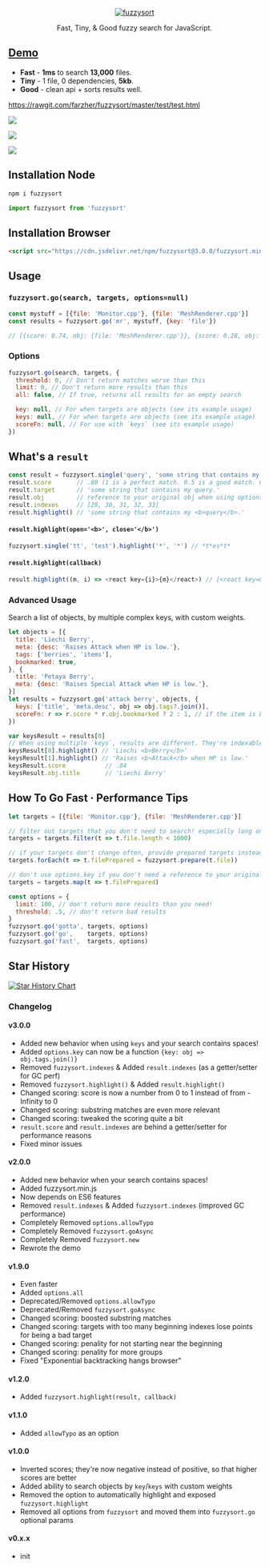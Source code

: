 <p align="center"><a href="https://raw.github.com/farzher/fuzzysort/master/fuzzysort.js">
  <img src="https://i.imgur.com/axkOMVs.png" alt="fuzzysort" />
</a></p>

<p align="center">
  Fast, Tiny, & Good fuzzy search for JavaScript.
</p>



## [Demo](https://rawgit.com/farzher/fuzzysort/master/test/test.html)

- **Fast** - **1ms** to search **13,000** files.
- **Tiny** - 1 file, 0 dependencies, **5kb**.
- **Good** - clean api + sorts results well.

https://rawgit.com/farzher/fuzzysort/master/test/test.html

![](https://i.imgur.com/YrlpL1o.gif)

![](https://i.imgur.com/SXC9A3q.png)

![](https://i.imgur.com/CnVXRbf.png)



## Installation Node

```sh
npm i fuzzysort
```
```js
import fuzzysort from 'fuzzysort'
```



## Installation Browser

```html
<script src="https://cdn.jsdelivr.net/npm/fuzzysort@3.0.0/fuzzysort.min.js"></script>
```


## Usage

### `fuzzysort.go(search, targets, options=null)`

```js
const mystuff = [{file: 'Monitor.cpp'}, {file: 'MeshRenderer.cpp'}]
const results = fuzzysort.go('mr', mystuff, {key: 'file'})

// [{score: 0.74, obj: {file: 'MeshRenderer.cpp'}}, {score: 0.28, obj: {file: 'Monitor.cpp'}}]
```

### Options

```js
fuzzysort.go(search, targets, {
  threshold: 0, // Don't return matches worse than this
  limit: 0, // Don't return more results than this
  all: false, // If true, returns all results for an empty search

  key: null, // For when targets are objects (see its example usage)
  keys: null, // For when targets are objects (see its example usage)
  scoreFn: null, // For use with `keys` (see its example usage)
})
```




## What's a `result`

```js
const result = fuzzysort.single('query', 'some string that contains my query.')
result.score       // .80 (1 is a perfect match. 0.5 is a good match. 0 is no match.)
result.target      // 'some string that contains my query.'
result.obj         // reference to your original obj when using options.key
result.indexes     // [29, 30, 31, 32, 33]
result.highlight() // 'some string that contains my <b>query</b>.'
```

#### `result.highlight(open='<b>', close='</b>')`

```js
fuzzysort.single('tt', 'test').highlight('*', '*') // *t*es*t*
```

#### `result.highlight(callback)`
```js
result.highlight((m, i) => <react key={i}>{m}</react>) // [<react key=0>t</react>, 'es', <react key=1>t</react>]
```



### Advanced Usage

Search a list of objects, by multiple complex keys, with custom weights.

```js
let objects = [{
  title: 'Liechi Berry',
  meta: {desc: 'Raises Attack when HP is low.'},
  tags: ['berries', 'items'],
  bookmarked: true,
}, {
  title: 'Petaya Berry',
  meta: {desc: 'Raises Special Attack when HP is low.'},
}]
let results = fuzzysort.go('attack berry', objects, {
  keys: ['title', 'meta.desc', obj => obj.tags?.join()],
  scoreFn: r => r.score * r.obj.bookmarked ? 2 : 1, // if the item is bookmarked, boost its score
})

var keysResult = results[0]
// When using multiple `keys`, results are different. They're indexable to get each normal result
keysResult[0].highlight() // 'Liechi <b>Berry</b>'
keysResult[1].highlight() // 'Raises <b>Attack</b> when HP is low.'
keysResult.score           // .84
keysResult.obj.title       // 'Liechi Berry'
```



## How To Go Fast · Performance Tips

```js
let targets = [{file: 'Monitor.cpp'}, {file: 'MeshRenderer.cpp'}]

// filter out targets that you don't need to search! especially long ones!
targets = targets.filter(t => t.file.length < 1000)

// if your targets don't change often, provide prepared targets instead of raw strings!
targets.forEach(t => t.filePrepared = fuzzysort.prepare(t.file))

// don't use options.key if you don't need a reference to your original obj
targets = targets.map(t => t.filePrepared)

const options = {
  limit: 100, // don't return more results than you need!
  threshold: .5, // don't return bad results
}
fuzzysort.go('gotta', targets, options)
fuzzysort.go('go',    targets, options)
fuzzysort.go('fast',  targets, options)
```




## Star History

[![Star History Chart](https://api.star-history.com/svg?repos=farzher/fuzzysort)](https://star-history.com/#farzher/fuzzysort)



### Changelog

#### v3.0.0
- Added new behavior when using `keys` and your search contains spaces!
- Added `options.key` can now be a function `{key: obj => obj.tags.join()}`
- Removed `fuzzysort.indexes` & Added `result.indexes` (as a getter/setter for GC perf)
- Removed `fuzzysort.highlight()` & Added `result.highlight()`
- Changed scoring: score is now a number from 0 to 1 instead of from -Infinity to 0
- Changed scoring: substring matches are even more relevant
- Changed scoring: tweaked the scoring quite a bit
- `result.score` and `result.indexes` are behind a getter/setter for performance reasons
- Fixed minor issues

#### v2.0.0
- Added new behavior when your search contains spaces!
- Added fuzzysort.min.js
- Now depends on ES6 features
- Removed `result.indexes` & Added `fuzzysort.indexes` (improved GC performance)
- Completely Removed `options.allowTypo`
- Completely Removed `fuzzysort.goAsync`
- Completely Removed `fuzzysort.new`
- Rewrote the demo

#### v1.9.0
- Even faster
- Added `options.all`
- Deprecated/Removed `options.allowTypo`
- Deprecated/Removed `fuzzysort.goAsync`
- Changed scoring: boosted substring matches
- Changed scoring: targets with too many beginning indexes lose points for being a bad target
- Changed scoring: penality for not starting near the beginning
- Changed scoring: penality for more groups
- Fixed "Exponential backtracking hangs browser"

#### v1.2.0
- Added `fuzzysort.highlight(result, callback)`

#### v1.1.0
- Added `allowTypo` as an option

#### v1.0.0

- Inverted scores; they're now negative instead of positive, so that higher scores are better
- Added ability to search objects by `key`/`keys` with custom weights
- Removed the option to automatically highlight and exposed `fuzzysort.highlight`
- Removed all options from `fuzzysort` and moved them into `fuzzysort.go` optional params

#### v0.x.x

- init
